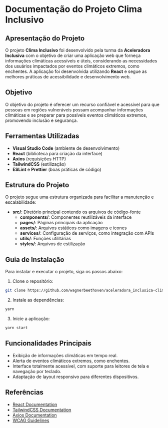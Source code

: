 # Documentação do Projeto Clima Inclusivo

## Apresentação do Projeto
O projeto **Clima Inclusivo** foi desenvolvido pela turma da **Aceleradora Inclusiva** com o objetivo de criar uma aplicação web que forneça informações climáticas acessíveis e úteis, considerando as necessidades dos usuários impactados por eventos climáticos extremos, como enchentes. A aplicação foi desenvolvida utilizando **React** e segue as melhores práticas de acessibilidade e desenvolvimento web.

## Objetivo
O objetivo do projeto é oferecer um recurso confiável e acessível para que pessoas em regiões vulneráveis possam acompanhar informações climáticas e se preparar para possíveis eventos climáticos extremos, promovendo inclusão e segurança.

## Ferramentas Utilizadas
- **Visual Studio Code** (ambiente de desenvolvimento)
- **React** (biblioteca para criação da interface)
- **Axios** (requisições HTTP)
- **TailwindCSS** (estilização)
- **ESLint** e **Prettier** (boas práticas de código)

## Estrutura do Projeto
O projeto segue uma estrutura organizada para facilitar a manutenção e escalabilidade:
- **src/**: Diretório principal contendo os arquivos de código-fonte
  - **components/**: Componentes reutilizáveis da interface
  - **pages/**: Páginas principais da aplicação
  - **assets/**: Arquivos estáticos como imagens e ícones
  - **services/**: Configuração de serviços, como integração com APIs
  - **utils/**: Funções utilitárias
  - **styles/**: Arquivos de estilização

## Guia de Instalação
Para instalar e executar o projeto, siga os passos abaixo:

1. Clone o repositório:
   
```bash
git clone https://github.com/wagnerbeethoven/aceleradora_inclusica-clima.git
```

2. Instale as dependências:
   
```bash
yarn
```

3. Inicie a aplicação:
   
```bash
yarn start
```

## Funcionalidades Principais
- Exibição de informações climáticas em tempo real.
- Alerta de eventos climáticos extremos, como enchentes.
- Interface totalmente acessível, com suporte para leitores de tela e navegação por teclado.
- Adaptação de layout responsivo para diferentes dispositivos.

## Referências
- [React Documentation](https://reactjs.org/)
- [TailwindCSS Documentation](https://tailwindcss.com/)
- [Axios Documentation](https://axios-http.com/)
- [WCAG Guidelines](https://www.w3.org/WAI/standards-guidelines/wcag/)
